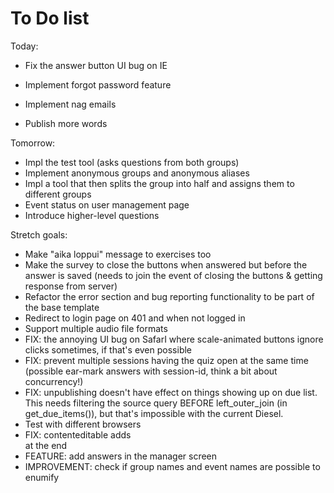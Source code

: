 # To Do list

Today:

- Fix the answer button UI bug on IE

- Implement forgot password feature
- Implement nag emails

- Publish more words


Tomorrow:
- Impl the test tool (asks questions from both groups)
- Implement anonymous groups and anonymous aliases
- Impl a tool that then splits the group into half and assigns them to different groups
- Event status on user management page
- Introduce higher-level questions




Stretch goals:
- Make "aika loppui" message to exercises too
- Make the survey to close the buttons when answered but before the answer is saved (needs to join the event of closing the buttons & getting response from server)
- Refactor the error section and bug reporting functionality to be part of the base template
- Redirect to login page on 401 and when not logged in
- Support multiple audio file formats
- FIX: the annoying UI bug on SafarI where scale-animated buttons ignore clicks sometimes, if that's even possible
- FIX: prevent multiple sessions having the quiz open at the same time (possible ear-mark answers with session-id, think a bit about concurrency!)
- FIX: unpublishing doesn't have effect on things showing up on due list. This needs filtering the source query BEFORE left_outer_join (in get_due_items()), but that's impossible with the current Diesel.
- Test with different browsers
- FIX: contenteditable adds <br> at the end
- FEATURE: add answers in the manager screen
- IMPROVEMENT: check if group names and event names are possible to enumify
